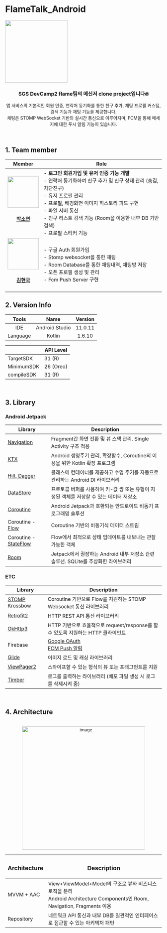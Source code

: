 # FlameTalk_Android
<div align="center" style="display:flex;">
	<img src="https://user-images.githubusercontent.com/43838030/153394342-37221ea4-b3cf-4dc4-81b6-4d0b9ed9e46b.png" width="200">
</div>


<div align="center">

### SGS DevCamp2 flame팀의 메신저 clone project입니다🔥
앱 서비스의 기본적인 회원 인증, 연락처 동기화를 통한 친구 추가, 채팅 프로필 커스텀, 검색 기능과 채팅 기능을 제공합니다.
<br/>채팅은 STOMP WebSocket 기반의 실시간 통신으로 이루어지며, FCM을 통해 메세지에 대한 푸시 알림 기능이 있습니다.
</div>

<br/>

## 1. Team member
| Member | Role |
| :-----------------------------------: | :---------------------------------------: | 
| [<img src="https://avatars.githubusercontent.com/paksuua" width="100">](https://github.com/paksuua) </br> <h4>[박소연](https://github.com/paksuua)</h4> |<div align="left"> **- 로그인 회원가입 및 유저 인증 기능 개발**</br> - 연락처 동기화하여 친구 추가 및 친구 상태 관리 (숨김, 차단친구) </br> - 유저 프로필 관리 </br> - 프로필, 배경화면 이미지 히스토리 피드 구현 </br> - 파일 서버 통신 </br> - 친구 리스트 검색 기능 (Room을 이용한 내부 DB 기반 검색) </br> - 프로필 스티커 기능 </div>|
|[<img src="https://avatars.githubusercontent.com/014967" width="100">](https://github.com/014967) </br> <h4> [김현국](https://github.com/014967) </h4> | <div align="left">  - 구글 Auth 회원가입  </br> - Stomp websocket을 통한 채팅 </br> - Room Database를 통한 채팅내역, 채팅방 저장 </br> - 오픈 프로필 생성 및 관리 </br> -  Fcm Push Server 구현 </div> |


## 2. Version Info

| Tools | Name | Version |
| :-----: | :-----:|:----: | 
| IDE | Android Studio | 11.0.11 |
| Language | Kotlin | 1.6.10 |


||API Level|
|---|---|
| TargetSDK | 31 (R) |
| MinimumSDK | 26 (Oreo)  |
| compileSDK | 31 (R)|

</br>

## 3. Library
### Android Jetpack 
|                  Library             |          Description   |
| ----------------------------------- | ------------------------------------------- |
| [Navigation](https://developer.android.com/guide/navigation/navigation-getting-started?hl=ko)   |  Fragment간 화면 전환 및 뷰 스택 관리. Single Activity 구조 적용  |
| [KTX](https://developer.android.com/kotlin/ktx)  | Android 생명주기 관리, 확장함수, Coroutine의 이용을 위한 Kotlin 확장 프로그램   |
| [Hilt, Dagger](https://developer.android.com/training/dependency-injection/hilt-android?hl=ko) | 클래스에 컨테이너를 제공하고 수명 주기를 자동으로 관리하는 Android DI 라이브러리 |
| [DataStore](https://developer.android.com/topic/libraries/architecture/datastore?hl=ko#preferences-datastore) |  프로토콜 버퍼를 사용하여 키-값 쌍 또는 유형이 지정된 객체를 저장할 수 있는 데이터 저장소 |
| [Coroutine](https://developer.android.com/kotlin/coroutines?hl=ko) | Android Jetpack과 호환되는 안드로이드 비동기 프로그래밍 솔루션 |
| Coroutine - [Flow](https://developer.android.com/kotlin/flow?hl=ko) | Coroutine 기반의 비동기식 데이터 스트림 |
| Coroutine - [StateFlow](https://developer.android.com/kotlin/flow/stateflow-and-sharedflow?hl=ko) | Flow에서 최적으로 상태 업데이트를 내보내는 관찰 가능한 객체 |
| [Room](https://developer.android.com/training/data-storage/room?hl=ko) | Jetpack에서 권장하는 Android 내부 저장소 관련 솔루션. SQLite를 추상화한 라이브러리 |

### ETC
|                  Library             |          Description   |
| ----------------------------------- | ------------------------------------------- |
| [STOMP Krossbow](https://github.com/joffrey-bion/krossbow) | Coroutine 기반으로 Flow를 지원하는 STOMP Websocket 통신 라이브러리 |
| [Retrofit2](https://square.github.io/retrofit/)  | HTTP REST API 통신 라이브러리  |
| [OkHttp3](https://square.github.io/okhttp/)  | HTTP 기반으로  효율적으로 request/response를 할 수 있도록 지원하는 HTTP 클라이언트 |
| Firebase | [Google OAuth](https://firebase.google.com/docs/auth/android/google-signin?hl=ko) </br> [FCM Push 알림](https://firebase.google.com/docs/cloud-messaging?hl=ko) |
| [Glide](https://github.com/bumptech/glide) | 이미지 로드 및 캐싱 라이브러리 |
| [ViewPager2](https://developer.android.com/training/animation/screen-slide-2?hl=ko) | 스와이프할 수 있는 형식의 뷰 또는 프래그먼트를 지원  |
| [Timber](https://github.com/JakeWharton/timber)     |  로그를 출력하는 라이브러리 (배포 파일 생성 시 로그를 삭제시켜 줌)  |

</br>

## 4. Architecture
</br>
<div align="center">
<img width="396" alt="image"src="https://user-images.githubusercontent.com/43838030/153743074-eed1c053-23e5-4363-95c6-b8bca5784c24.png"></div>

| <h3>Architecture</h3> | <h3>Description</h3> |
|---|---|
| MVVM + AAC | View+ViewModel+Model의 구조로 뷰와 비즈니스 로직을 분리 </br> Android Architecture Components인 Room, Navigation, Fragments 이용 |
| Repository | 네트워크 API 통신과 내부 DB를 일관적인 인터페이스로 접근할 수 있는 아키텍처 패턴 |
